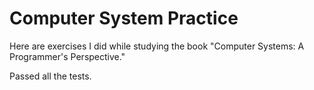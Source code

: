 # Computer System Practice
Here are exercises I did while studying the book "Computer Systems: A Programmer's Perspective." 

Passed all the tests.
